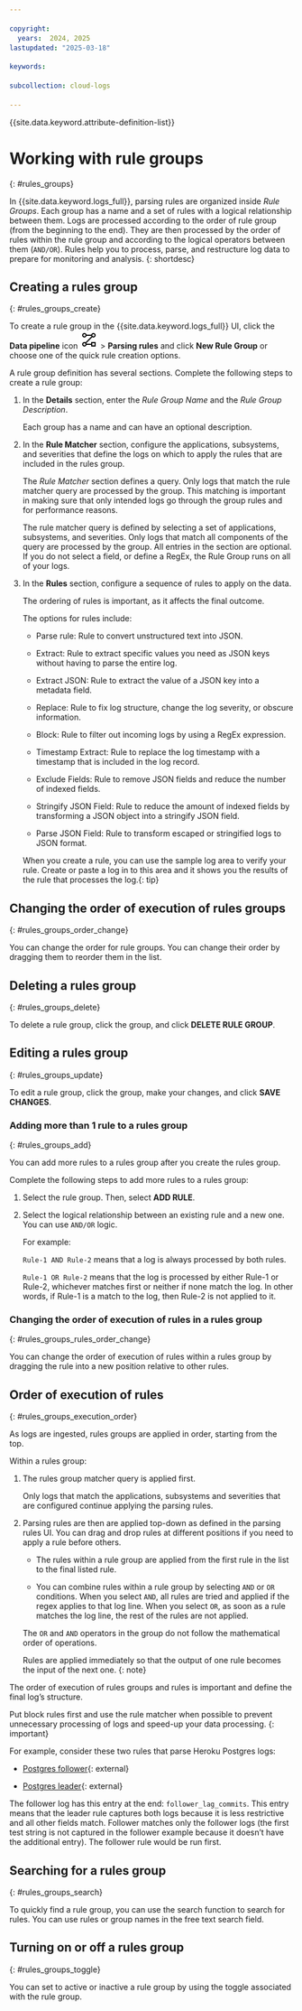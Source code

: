 ```yaml
---

copyright:
  years:  2024, 2025
lastupdated: "2025-03-18"

keywords:

subcollection: cloud-logs

---
```


{{site.data.keyword.attribute-definition-list}}

# Working with rule groups
{: #rules_groups}

In {{site.data.keyword.logs_full}}, parsing rules are organized inside *Rule Groups*. Each group has a name and a set of rules with a logical relationship between them. Logs are processed according to the order of rule group (from the beginning to the end). They are then processed by the order of rules within the rule group and according to the logical operators between them (`AND/OR`). Rules help you to process, parse, and restructure log data to prepare for monitoring and analysis.
{: shortdesc}


## Creating a rules group
{: #rules_groups_create}

To create a rule group in the {{site.data.keyword.logs_full}} UI, click the **Data pipeline** icon ![Data pipeline icon](/icons/data-pipeline.svg "Data pipeline") > **Parsing rules** and click **New Rule Group** or choose one of the quick rule creation options.

A rule group definition has several sections. Complete the following steps to create a rule group:

1. In the **Details** section, enter the *Rule Group Name* and the *Rule Group Description*.

    Each group has a name and can have an optional description.

2. In the **Rule Matcher** section, configure the applications, subsystems, and severities that define the logs on which to apply the rules that are included in the rules group.

    The *Rule Matcher* section defines a query. Only logs that match the rule matcher query are processed by the group. This matching is important in making sure that only intended logs go through the group rules and for performance reasons. 

    The rule matcher query is defined by selecting a set of applications, subsystems, and severities. Only logs that match all components of the query are processed by the group. All entries in the section are optional. If you do not select a field, or define a RegEx, the Rule Group runs on all of your logs. 

3. In the **Rules** section, configure a sequence of rules to apply on the data.

    The ordering of rules is important, as it affects the final outcome.

    The options for rules include:

    - Parse rule: Rule to convert unstructured text into JSON.

    - Extract: Rule to extract specific values you need as JSON keys without having to parse the entire log.

    - Extract JSON: Rule to extract the value of a JSON key into a metadata field.

    - Replace: Rule to fix log structure, change the log severity, or obscure information.

    - Block: Rule to filter out incoming logs by using a RegEx expression.

    - Timestamp Extract: Rule to replace the log timestamp with a timestamp that is included in the log record.

    - Exclude Fields: Rule to remove JSON fields and reduce the number of indexed fields.

    - Stringify JSON Field: Rule to reduce the amount of indexed fields by transforming a JSON object into a stringify JSON field.

    - Parse JSON Field: Rule to transform escaped or stringified logs to JSON format.

    When you create a rule, you can use the sample log area to verify your rule. Create or paste a log in to this area and it shows you the results of the rule that processes the log.{: tip}

## Changing the order of execution of rules groups
{: #rules_groups_order_change}

You can change the order for rule groups. You can change their order by dragging them to reorder them in the list.


## Deleting a rules group
{: #rules_groups_delete}


To delete a rule group, click the group, and click **DELETE RULE GROUP**.


## Editing a rules group
{: #rules_groups_update}


To edit a rule group, click the group, make your changes, and click **SAVE CHANGES**.

### Adding more than 1 rule to a rules group
{: #rules_groups_add}

You can add more rules to a rules group after you create the rules group.

Complete the following steps to add more rules to a rules group:

1. Select the rule group. Then, select **ADD RULE**.

2. Select the logical relationship between an existing rule and a new one. You can use `AND/OR` logic.

   For example:

   `Rule-1 AND Rule-2` means that a log is always processed by both rules.

   `Rule-1 OR Rule-2` means that the log is processed by either Rule-1 or Rule-2, whichever matches first or neither if none match the log. In other words, if Rule-1 is a match to the log, then Rule-2 is not applied to it.

### Changing the order of execution of rules in a rules group
{: #rules_groups_rules_order_change}

You can change the order of execution of rules within a rules group by dragging the rule into a new position relative to other rules.




## Order of execution of rules
{: #rules_groups_execution_order}

As logs are ingested, rules groups are applied in order, starting from the top.

Within a rules group:
1. The rules group matcher query is applied first.

    Only logs that match the applications, subsystems and severities that are configured continue applying the parsing rules.

2. Parsing rules are then are applied top-down as defined in the parsing rules UI. You can drag and drop rules at different positions if you need to apply a rule before others.

   * The rules within a rule group are applied from the first rule in the list to the final listed rule.

   * You can combine rules within a rule group by selecting `AND` or `OR` conditions. When you select `AND`, all rules are tried and applied if the regex applies to that log line. When you select `OR`, as soon as a rule matches the log line, the rest of the rules are not applied.

   The `OR` and `AND` operators in the group do not follow the mathematical order of operations.

   Rules are applied immediately so that the output of one rule becomes the input of the next one.
   {: note}

The order of execution of rules groups and rules is important and define the final log’s structure.

Put block rules first and use the rule matcher when possible to prevent unnecessary processing of logs and speed-up your data processing.
{: important}

For example, consider these two rules that parse Heroku Postgres logs:

* [Postgres follower](https://regex101.com/r/IyjCIj/4){: external}

* [Postgres leader](https://regex101.com/r/aQJsp5/2){: external}

The follower log has this entry at the end: `follower_lag_commits`. This entry means that the leader rule captures both logs because it is less restrictive and all other fields match. Follower matches only the follower logs (the first test string is not captured in the follower example because it doesn’t have the additional entry). The follower rule would be run first. 



## Searching for a rules group
{: #rules_groups_search}

To quickly find a rule group, you can use the search function to search for rules. You can use rules or group names in the free text search field.

## Turning on or off a rules group
{: #rules_groups_toggle}

You can set to active or inactive a rule group by using the toggle associated with the rule group.
